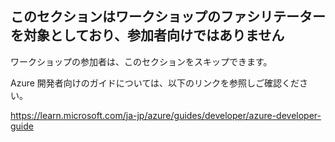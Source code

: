 ## このセクションはワークショップのファシリテーターを対象としており、参加者向けではありません

ワークショップの参加者は、このセクションをスキップできます。

Azure 開発者向けのガイドについては、以下のリンクを参照しご確認ください。

https://learn.microsoft.com/ja-jp/azure/guides/developer/azure-developer-guide